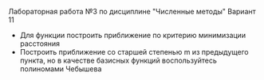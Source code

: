 Лабораторная работа №3 по дисциплине "Численные методы" Вариант 11

 * Для функции построить приближение по критерию 
минимизации расстояния
 * Построить приближение со старшей степенью m из 
предыдущего пункта, но в качестве базисных функций 
воспользуйтесь полиномами Чебышева
